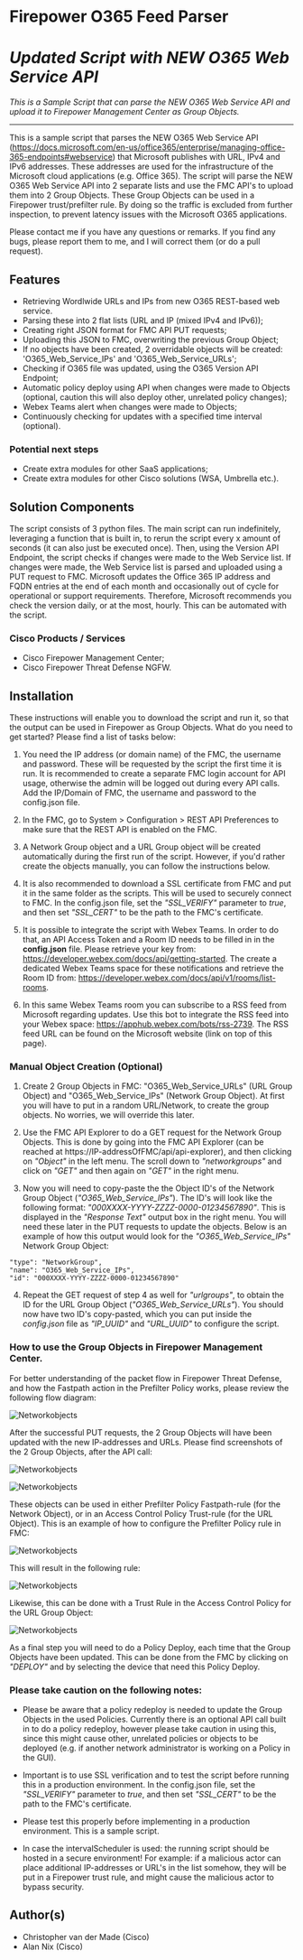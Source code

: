 # Firepower O365 Feed Parser 
# ***Updated Script with NEW O365 Web Service API***

_This is a Sample Script that can parse the NEW O365 Web Service API and upload it to Firepower Management Center as Group Objects._

---

This is a sample script that parses the NEW O365 Web Service API (https://docs.microsoft.com/en-us/office365/enterprise/managing-office-365-endpoints#webservice) that Microsoft publishes with URL, IPv4 and IPv6 addresses. These addresses are used for the infrastructure of the Microsoft cloud applications (e.g. Office 365). The script will parse the NEW O365 Web Service API into 2 separate lists and use the FMC API's to upload them into 2 Group Objects. These Group Objects can be used in a Firepower trust/prefilter rule. By doing so the traffic is excluded from further inspection, to prevent latency issues with the Microsoft O365 applications. 

Please contact me if you have any questions or remarks. If you find any bugs, please report them to me, and I will correct them (or do a pull request).

## Features

* Retrieving Wordlwide URLs and IPs from new O365 REST-based web service. 
* Parsing these into 2 flat lists (URL and IP (mixed IPv4 and IPv6));
* Creating right JSON format for FMC API PUT requests;
* Uploading this JSON to FMC, overwriting the previous Group Object;
* If no objects have been created, 2 overridable objects will be created: 'O365_Web_Service_IPs' and 'O365_Web_Service_URLs';
* Checking if O365 file was updated, using the O365 Version API Endpoint;
* Automatic policy deploy using API when changes were made to Objects (optional, caution this will also deploy other, unrelated policy changes);
* Webex Teams alert when changes were made to Objects;
* Continuously checking for updates with a specified time interval (optional).

### Potential next steps

* Create extra modules for other SaaS applications;
* Create extra modules for other Cisco solutions (WSA, Umbrella etc.).


## Solution Components

The script consists of 3 python files. The main script can run indefinitely, leveraging a function that is built in, to rerun the script every x amount of seconds (it can also just be executed once). Then, using the Version API Endpoint, the script checks if changes were made to the Web Service list. If changes were made, the Web Service list is parsed and uploaded using a PUT request to FMC. Microsoft updates the Office 365 IP address and FQDN entries at the end of each month and occasionally out of cycle for operational or support requirements. Therefore, Microsoft recommends you check the version daily, or at the most, hourly. This can be automated with the script.

### Cisco Products / Services

* Cisco Firepower Management Center;
* Cisco Firepower Threat Defense NGFW.


## Installation

These instructions will enable you to download the script and run it, so that the output can be used in Firepower as Group Objects. What do you need to get started? Please find a list of tasks below:

1. You need the IP address (or domain name) of the FMC, the username and password. These will be requested by the script the first time it is run. It is recommended to create a separate FMC login account for API usage, otherwise the admin will be logged out during every API calls. Add the IP/Domain of FMC, the username and password to the config.json file.

2. In the FMC, go to System > Configuration > REST API Preferences to make sure that the REST API is enabled on the FMC.

3. A Network Group object and a URL Group object will be created automatically during the first run of the script. However, if you'd rather create the objects manually, you can follow the instructions below.

4. It is also recommended to download a SSL certificate from FMC and put it in the same folder as the scripts. This will be used to securely connect to FMC. In the config.json file, set the *"SSL_VERIFY"* parameter to *true*, and then set *"SSL_CERT"* to be the path to the FMC's certificate.

5. It is possible to integrate the script with Webex Teams. In order to do that, an API Access Token and a Room ID needs to be filled in in the **config.json** file. Please retrieve your key from: https://developer.webex.com/docs/api/getting-started. The create a dedicated Webex Teams space for these notifications and retrieve the Room ID from: https://developer.webex.com/docs/api/v1/rooms/list-rooms. 

6. In this same Webex Teams room you can subscribe to a RSS feed from Microsoft regarding updates. Use this bot to integrate the RSS feed into your Webex space: https://apphub.webex.com/bots/rss-2739. The RSS feed URL can be found on the Microsoft website (link on top of this page).

### Manual Object Creation (Optional)

1. Create 2 Group Objects in FMC: "O365_Web_Service_URLs" (URL Group Object) and "O365_Web_Service_IPs" (Network Group Object). At first you will have to put in a random URL/Network, to create the group objects. No worries, we will override this later.

2. Use the FMC API Explorer to do a GET request for the Network Group Objects. This is done by going into the FMC API Explorer (can be reached at https://IP-addressOfFMC/api/api-explorer), and then clicking on *"Object"* in the left menu. The scroll down to *"networkgroups"* and click on *"GET"* and then again on *"GET"* in the right menu. 

3. Now you will need to copy-paste the the Object ID's of the Network Group Object (*"O365_Web_Service_IPs"*). The ID's will look like the following format: *"000XXXX-YYYY-ZZZZ-0000-01234567890"*. This is displayed in the *"Response Text"* output box in the right menu. You will need these later in the PUT requests to update the objects. Below is an example of how this output would look for the *"O365_Web_Service_IPs"* Network Group Object:

```
"type": "NetworkGroup",
"name": "O365_Web_Service_IPs",
"id": "000XXXX-YYYY-ZZZZ-0000-01234567890"
```

4. Repeat the GET request of step 4 as well for *"urlgroups"*, to obtain the ID for the URL Group Object (*"O365_Web_Service_URLs"*). You should now have two ID's copy-pasted, which you can put inside the *config.json* file as *"IP_UUID"* and *"URL_UUID"* to configure the script.

### How to use the Group Objects in Firepower Management Center.

For better understanding of the packet flow in Firepower Threat Defense, and how the Fastpath action in the Prefilter Policy works, please review the following flow diagram:    

![Networkobjects](screenshots_FMC_O365/packetflowftd.png)

After the successful PUT requests, the 2 Group Objects will have been updated with the new IP-addresses and URLs. Please find screenshots of the 2 Group Objects, after the API call:

![Networkobjects](screenshots_FMC_O365/screenshot_urlobject_new.png)

![Networkobjects](screenshots_FMC_O365/screenshot_networkobject_new.png)

These objects can be used in either Prefilter Policy Fastpath-rule (for the Network Object), or in an Access Control Policy Trust-rule (for the URL Object). This is an example of how to configure the Prefilter Policy rule in FMC:

![Networkobjects](screenshots_FMC_O365/addprefilterrule.png)

This will result in the following rule:

![Networkobjects](screenshots_FMC_O365/fastpathrule.png)

Likewise, this can be done with a Trust Rule in the Access Control Policy for the URL Group Object:

![Networkobjects](screenshots_FMC_O365/trustrule.png)

As a final step you will need to do a Policy Deploy, each time that the Group Objects have been updated. This can be done from the FMC by clicking on *"DEPLOY"* and by selecting the device that need this Policy Deploy.

### Please take caution on the following notes:

* Please be aware that a policy redeploy is needed to update the Group Objects in the used Policies. Currently there is an optional API call built in to do a policy redeploy, however please take caution in using this, since this might cause other, unrelated policies or objects to be deployed (e.g. if another network administrator is working on a Policy in the GUI).

* Important is to use SSL verification and to test the script before running this in a production environment. In the config.json file, set the *"SSL_VERIFY"* parameter to *true*, and then set *"SSL_CERT"* to be the path to the FMC's certificate.

* Please test this properly before implementing in a production environment. This is a sample script.

* In case the intervalScheduler is used: the running script should be hosted in a secure environment! For example: if a malicious actor can place additional IP-addresses or URL's in the list somehow, they will be put in a Firepower trust rule, and might cause the malicious actor to bypass security.


## Author(s)

* Christopher van der Made (Cisco)
* Alan Nix (Cisco)
